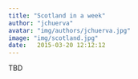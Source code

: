 ```yaml
---
title: "Scotland in a week"
author: "jchuerva"
avatar: "img/authors/jchuerva.jpg"
image: "img/scotland.jpg"
date:   2015-03-20 12:12:12
---
```


TBD

<!-- <img src="" width="670" />

<img src="" width="670" />

<img src="" width="670" />

<img src="" width="670" />

<img src="" width="670" />

<img src="" width="670" />

<img src="" width="670" />

<img src="" width="670" />

<img src="" width="670" />

<img src="" width="670" />

<img src="" width="670" /> -->
